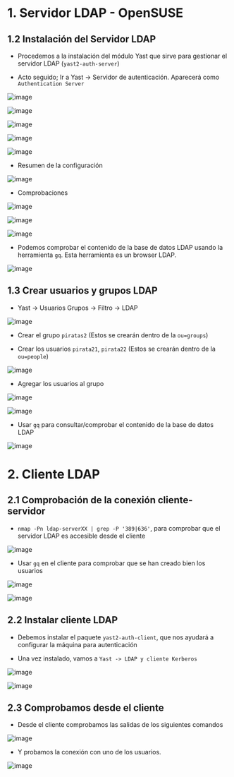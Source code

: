 # 1. Servidor LDAP - OpenSUSE

## 1.2 Instalación del Servidor LDAP

* Procedemos a la instalación del módulo Yast que sirve para gestionar el servidor LDAP (`yast2-auth-server`)

* Acto seguido; Ir a Yast -> Servidor de autenticación. Aparecerá como `Authentication Server`

![image](images/Selección_001.png)

![image](images/Selección_002.png)

![image](images/Selección_003.png)

![image](images/Selección_004.png)

![image](images/Selección_005.png)

* Resumen de la configuración

![image](images/Selección_006.png)

* Comprobaciones

![image](images/Selección_007.png)

![image](images/Selección_008.png)

![image](images/Selección_009.png)

* Podemos comprobar el contenido de la base de datos LDAP usando la herramienta `gq`. Esta herramienta es un browser LDAP.

![image](images/Selección_010.png)

## 1.3 Crear usuarios y grupos LDAP

* Yast -> Usuarios Grupos -> Filtro -> LDAP

![image](images/Selección_011.png)

* Crear el grupo `piratas2` (Estos se crearán dentro de la `ou=groups`)

* Crear los usuarios `pirata21`, `pirata22` (Estos se crearán dentro de la `ou=people`)

![image](images/Selección_012.png)

* Agregar los usuarios al grupo

![image](images/Selección_013.png)

![image](images/Selección_014.png)

*  Usar `gq` para consultar/comprobar el contenido de la base de datos LDAP

![image](images/Selección_015.png)

# 2. Cliente LDAP

## 2.1 Comprobación de la conexión cliente-servidor

* `nmap -Pn ldap-serverXX | grep -P '389|636'`, para comprobar que el servidor LDAP es accesible desde el cliente

![image](images/Selección_016.png)

* Usar `gq` en el cliente para comprobar que se han creado bien los usuarios

![image](images/Selección_017.png)

![image](images/Selección_018.png)

## 2.2 Instalar cliente LDAP

* Debemos instalar el paquete `yast2-auth-client`, que nos ayudará a configurar la máquina para autenticación

* Una vez instalado, vamos a `Yast -> LDAP y cliente Kerberos`

![image](images/Selección_019.png)

![image](images/Selección_020.png)

## 2.3 Comprobamos desde el cliente

* Desde el cliente comprobamos las salidas de los siguientes comandos

![image](images/Selección_021.png)

* Y probamos la conexión con uno de los usuarios.

![image](images/Selección_022.png)
